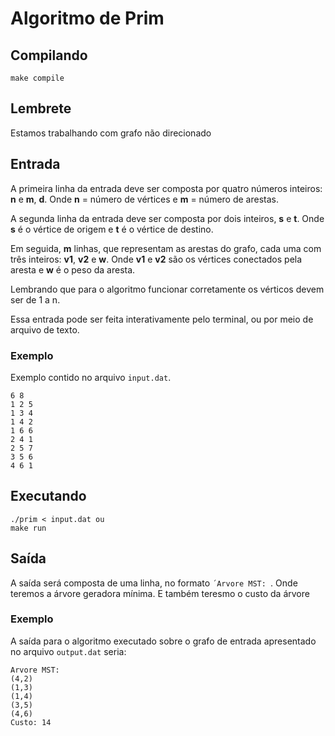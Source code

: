 # Algoritmo de Prim

## Compilando
```
make compile
```

## Lembrete
Estamos trabalhando com grafo não direcionado

## Entrada

A primeira linha da entrada deve ser composta por quatro números inteiros: **n** e **m**, **d**. Onde **n** = número de vértices e **m** = número de arestas.

A segunda linha da entrada deve ser composta por dois inteiros, **s** e **t**. Onde **s** é o vértice de origem e **t** é o vértice de destino.

Em seguida, **m** linhas, que representam as arestas do grafo, cada uma com três inteiros: **v1**, **v2** e **w**. Onde **v1** e **v2** são os vértices conectados pela aresta e **w** é o peso da aresta.

Lembrando que para o algoritmo funcionar corretamente os vérticos devem ser de 1 a n.

Essa entrada pode ser feita interativamente pelo terminal, ou por meio de arquivo de texto.

### Exemplo

Exemplo contido no arquivo `input.dat`.

```
6 8
1 2 5
1 3 4
1 4 2
1 6 6
2 4 1
2 5 7
3 5 6
4 6 1
```

## Executando

```
./prim < input.dat ou
make run
```

## Saída

A saída será composta de uma linha, no formato `´Arvore MST: `. Onde teremos a árvore geradora mínima.
E também teresmo o custo da árvore

### Exemplo

A saída para o algoritmo executado sobre o grafo de entrada apresentado no arquivo `output.dat` seria:

```
Arvore MST: 
(4,2)
(1,3)
(1,4)
(3,5)
(4,6)
Custo: 14
```
